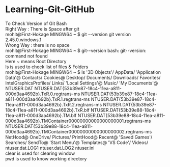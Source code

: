 # Learning-Git-GitHub
To Check Version of Git Bash
<br>
Right Way : There is Space after git
<br>
mohit@First-Hokage MINGW64 ~
$ git --version
git version 2.45.0.windows.1
<br>
Wrong Way : there is no space 
<br>
mohit@First-Hokage MINGW64 ~
$ git--version
bash: git--version: command not found
<br>
Here ~ means Root Directory
<br>
ls is used to check list of files & Folders
<br>
mohit@First-Hokage MINGW64 ~
$ ls
'3D Objects'/
 AppData/
'Application Data'@
 Contacts/
 Cookies@
 Desktop/
 Documents/
 Downloads/
 Favorites/
 IntelGraphicsProfiles/
 Links/
'Local Settings'@
 Music/
'My Documents'@
 NTUSER.DAT
 NTUSER.DAT{53b39e87-18c4-11ea-a811-000d3aa4692b}.TxR.0.regtrans-ms
 NTUSER.DAT{53b39e87-18c4-11ea-a811-000d3aa4692b}.TxR.1.regtrans-ms
 NTUSER.DAT{53b39e87-18c4-11ea-a811-000d3aa4692b}.TxR.2.regtrans-ms
 NTUSER.DAT{53b39e87-18c4-11ea-a811-000d3aa4692b}.TxR.blf
 NTUSER.DAT{53b39e88-18c4-11ea-a811-000d3aa4692b}.TM.blf
 NTUSER.DAT{53b39e88-18c4-11ea-a811-000d3aa4692b}.TMContainer00000000000000000001.regtrans-ms
 NTUSER.DAT{53b39e88-18c4-11ea-a811-000d3aa4692b}.TMContainer00000000000000000002.regtrans-ms
 NetHood@
 OneDrive/
 Pictures/
 PrintHood@
 Recent@
'Saved Games'/
 Searches/
 SendTo@
'Start Menu'@
 Templates@
'VS Code'/
 Videos/
 ntuser.dat.LOG1
 ntuser.dat.LOG2
 ntuser.ini
<br>
clear is used for clearing window
<br>
pwd is used to know working directory

